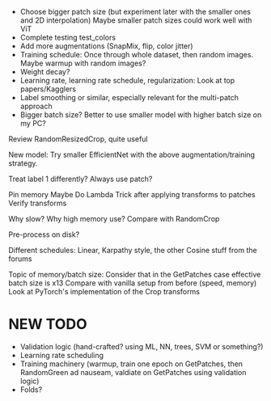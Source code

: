 - Choose bigger patch size (but experiment later with the smaller ones and 2D interpolation)
  Maybe smaller patch sizes could work well with ViT
- Complete testing test_colors
- Add more augmentations (SnapMix, flip, color jitter)
- Training schedule: Once through whole dataset, then random images. Maybe warmup with random images?
- Weight decay?
- Learning rate, learning rate schedule, regularization: Look at top papers/Kagglers  
- Label smoothing or similar, especially relevant for the multi-patch approach
- Bigger batch size? Better to use smaller model with higher batch size on my PC?

Review RandomResizedCrop, quite useful

New model:
Try smaller EfficientNet with the above augmentation/training strategy.

Treat label 1 differently? Always use patch?

Pin memory
Maybe Do Lambda Trick after applying transforms to patches
Verify transforms

Why slow?
Why high memory use?
Compare with RandomCrop

Pre-process on disk?

Different schedules: Linear, Karpathy style, the other Cosine stuff from the forums

Topic of memory/batch size: Consider that in the GetPatches case effective batch size is x13
Compare with vanilla setup from before (speed, memory)
Look at PyTorch's implementation of the Crop transforms


# NEW TODO
- Validation logic (hand-crafted? using ML, NN, trees, SVM or something?)
- Learning rate scheduling
- Training machinery (warmup, train one epoch on GetPatches, then RandomGreen ad nauseam, valdiate on GetPatches using validation logic)
- Folds?
